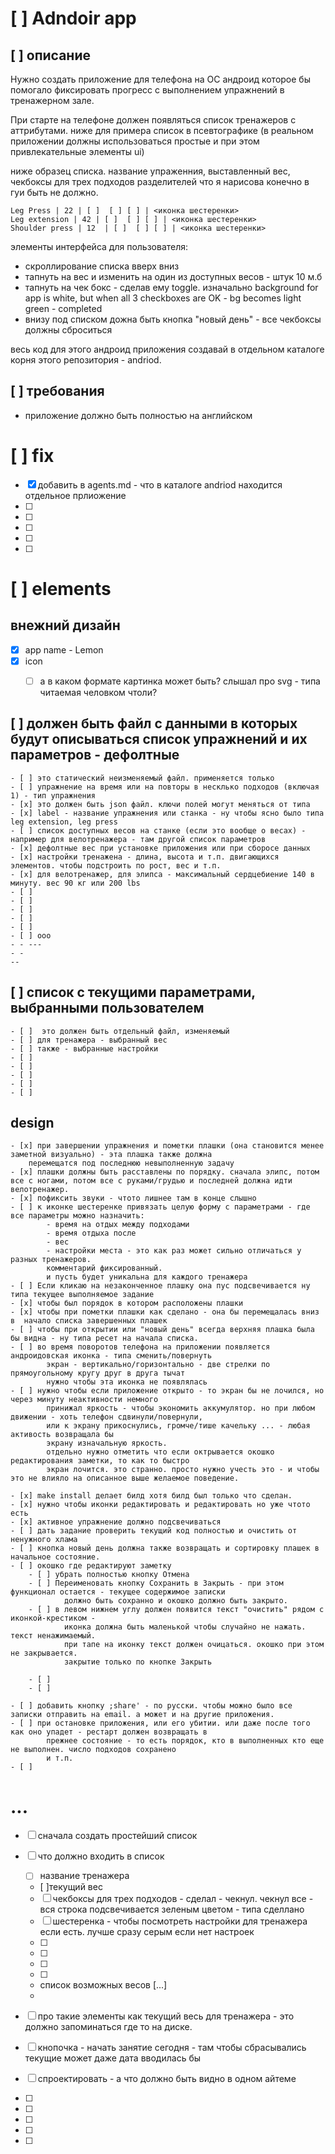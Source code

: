 

# [ ] Adndoir app

## [ ] описание 
Нужно создать приложение для телефона на ОС андроид которое бы помогало фиксировать прогресс с выполнением упражнений в тренажерном зале.

При старте на телефоне должен появляться список тренажеров с аттрибутами. ниже для примера список в псевтографике (в  реальном приложении должны использоваться простые и при этом привлекательные элементы ui)

ниже образец списка. название упраженния, выставленный вес, чекбоксы для трех подходов
разделителей что я нарисова конечно в  гуи быть не должно.

```
Leg Press | 22 | [ ]  [ ] [ ] | <иконка шестеренки>
Leg extension | 42 | [ ]  [ ] [ ] | <иконка шестеренки>
Shoulder press | 12  | [ ]  [ ] [ ] | <иконка шестеренки>

```

элементы интерфейса для пользователя:
- скроллирование списка вверх вниз
- тапнуть на вес и изменить на один из доступных весов - штук 10 м.б
- тапнуть на чек бокс - сделав ему toggle. изначально background for app is white, but when all 3 checkboxes are OK - bg becomes light green - completed
- внизу под списком дожна быть кнопка "новый день" - все чекбоксы должны сброситься


весь код для этого андроид приложения создавай в отдельном каталоге корня этого репозитория - andriod.

## [ ] требования
- приложение должно быть полностью на английском


# [ ] fix
- [x] добавить в agents.md - что в каталоге andriod находится отдельное прлиожение
- [ ]
- [ ]
- [ ]
- [ ]
- [ ]


# [ ] elements

## внежний дизайн
- [x] app name - Lemon
- [x] icon
    - [ ] а в каком формате картинка может быть? слышал про svg - типа читаемая человком чтоли?


## [ ] должен быть файл с данными в которых будут описываться список упражнений и их параметров - дефолтные
    - [ ] это статический неизменяемый файл. применяется только 
    - [ ] упражнение на время или на повторы в несклько подходов (включая 1) - тип упражнения
    - [x] это должен быть json файл. ключи полей могут меняться от типа
    - [x] label - название упражнения или станка - ну чтобы ясно было типа leg extension, leg press
    - [ ] список доступных весов на станке (если это вообще о весах) - например для велотренажера - там другой список параметров
    - [x] дефолтные вес при установке приложения или при сборосе данных
    - [x] настройки тренажена - длина, высота и т.п. двигающихся элементов. чтобы подстроить по рост, вес и т.п.
    - [x] для велотренажер, для элипса - максимальный сердцебиение 140 в минуту. вес 90 кг или 200 lbs
    - [ ] 
    - [ ] 
    - [ ] 
    - [ ] 
    - [ ] 
    - [ ] ооо
    - - ---
    - - 
    -- 

## [ ] список с текущими параметрами, выбранными пользователем
    - [ ]  это должен быть отдельный файл, изменяемый
    - [ ] для тренажера - выбранный вес
    - [ ] также - выбранные настройки
    - [ ] 
    - [ ] 
    - [ ] 
    - [ ] 
    - [ ] 

## design
    - [x] при завершении упражнения и пометки плашки (она становится менее заметной визуально) - эта плашка также должна
        перемещатся под последнюю невыполненную задачу
    - [x] плашки должны быть расставлены по порядку. сначала элипс, потом все с ногами, потом все с руками/грудью и последней должна идти велотренажер.
    - [x] пофиксить звуки - чтото лишнее там в конце слышно
    - [ ] к иконке шестеренке привязать целую форму с параметрами - где все параметры можно назначить:
            - время на отдых между подходами
            - время отдыха после
            - вес
            - настройки места - это как раз может сильно отличаться у разных тренажеров.
            комментарий фиксированный. 
            и пусть будет уникальна для каждого тренажера
    - [ ] Если кликаю на незаконченное плашку она пус подсвечивается ну типа текущее выполняемое задание
    - [x] чтобы был порядок в котором расположены плашки
    - [x] чтобы при пометки плашки как сделано - она бы перемещалась вниз в  начало списка завершенных плашек
    - [ ] чтобы при открытии или "новый день" всегда верхняя плашка была бы видна - ну типа ресет на начала списка.
    - [ ] во время поворотов телефона на приложении появляется андроидовская иконка - типа сменить/повернуть
            экран - вертикально/горизонтально - две стрелки по прямоугольному кругу друг в друга тычат
            нужно чтобы эта иконка не появлялась
    - [ ] нужно чтобы если приложение открыто - то экран бы не лочился, но через минуту неактивности немного 
            принижал яркость - чтобы экономить аккумулятор. но при любом движении - хоть телефон сдвинули/повернули,
            или к экрану прикоснулись, громче/тише качельку ... - любая активость возвращала бы
            экрану изначальную яркость.
            отдельно нужно отметить что если октрывается окошко редактирования заметки, то как то быстро
            экран лочится. это странно. просто нужно учесть это - и чтобы это не влияло на описанное выше желаемое поведение.

    - [x] make install делает билд хотя билд был только что сделан.
    - [x] нужно чтобы иконки редактировать и редактировать но уже чтото есть 
    - [x] активное упражнение должно подсвечиваться
    - [ ] дать задание проверить текущий код полностью и очистить от ненужного хлама
    - [ ] кнопка новый день должна также возвращать и сортировку плашек в начальное состояние.
    - [ ] окошко где редактируют заметку
        - [ ] убрать полностью кнопку Отмена
        - [ ] Переименовать кнопку Сохранить в Закрыть - при этом функционал остается - текущее содержимое записки
                должно быть сохранно и окошко должно быть закрыто.
        - [ ] в левом нижнем углу должен появится текст "очистить" рядом с иконкой-крестиком - 
                иконка должна быть маленькой чтобы случайно не нажать. текст ненажимаемый. 
                при тапе на иконку текст должен очицаться. окошко при этом не закрывается.
                закрытие только по кнопке Закрыть

        - [ ]
        - [ ]

    - [ ] добавить кнопку ;share' - по русски. чтобы можно было все записки отправить на email. а может и на другие приложения.
    - [ ] при остановке приложения, или его убитии. или даже после того как оно упадет - рестарт должен возвращать в
            прежнее состояние - то есть порядок, кто в выполненных кто еще не выполнен. число подходов сохранено 
            и т.п.
    - [ ] 


    
# ...
- [ ] сначала создать простейший список 


- [ ] что должно входить в список
    - [ ] название тренажера
    - [ ]текущий вес
    - [ ] чекбоксы для трех подходов - сделал - чекнул. чекнул все - вся строка подсвечивается зеленым цветом - типа сделлано
    - [ ] шестеренка - чтобы посмотреть  настройки для тренажера если есть. лучше сразу серым если нет настроек
    - [ ] 
    - [ ] 
    - [ ] 
    - [ ] 
    - список возможных весов [...]
    - 

- [ ] про такие элементы как текущий весь для тренажера - это должно запоминаться где то на диске.
- [ ] кнопочка - начать занятие сегодня - там чтобы сбрасывались текущие
     может даже дата вводилась бы
- [ ] спроектировать - а что должно быть видно в одном айтеме
- [ ] 
- [ ] 
- [ ] 
- [ ] 
- [ ] 





